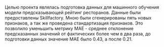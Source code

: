 Целью проекта являлась подготовка данных для машинного обучения модели предсказывающей рейтинг ресторанов. Данные были предоставлены Skillfactory. Мною были сгенерированы пять новых признаков, а так же проведена стандартизация признаков. Это позволило уменьшить метрику MAE - среднее отклонение предсказанных значений от фактических более чем в два раза, до подготовки данных значение MAE было 0.43, а после 0.21.
